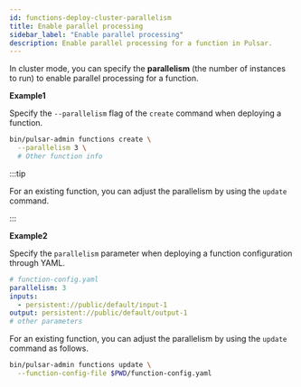 ```yaml
---
id: functions-deploy-cluster-parallelism
title: Enable parallel processing
sidebar_label: "Enable parallel processing"
description: Enable parallel processing for a function in Pulsar.
---
```


In cluster mode, you can specify the **parallelism** (the number of instances to run) to enable parallel processing for a function.

**Example1**

Specify the `--parallelism` flag of the `create` command when deploying a function.

```bash
bin/pulsar-admin functions create \
  --parallelism 3 \
  # Other function info
```

:::tip

For an existing function, you can adjust the parallelism by using the `update` command.

:::


**Example2**

Specify the `parallelism` parameter when deploying a function configuration through YAML.

```yaml
# function-config.yaml
parallelism: 3
inputs:
  - persistent://public/default/input-1
output: persistent://public/default/output-1
# other parameters
```

For an existing function, you can adjust the parallelism by using the `update` command as follows.

```bash
bin/pulsar-admin functions update \
  --function-config-file $PWD/function-config.yaml
```

